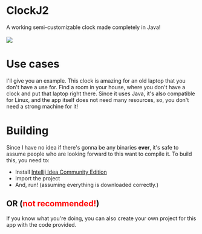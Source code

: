<script>
console.log("hello");
</script>
<style>

</style>
# ClockJ2
A working semi-customizable clock made completely in Java!
<br><br><img src="https://i.imgur.com/51VKR4e.png"></img>
# Use cases
I'll give you an example. This clock is amazing for an old laptop that you don't have a use for.
Find a room in your house, where you don't have a clock and put that laptop right there. Since it uses Java, it's also
compatible for Linux, and the app itself does not need many resources, so, you don't need a strong machine for it!
# Building
Since I have no idea if there's gonna be any binaries <strong>ever</strong>,
it's safe to assume people who are looking forward to this want to compile it.
To build this, you need to:
* Install <a href="https://www.jetbrains.com/idea/download/#section=windows">Intellij Idea Community Edition</a>
* Import the project
* And, run! (assuming everything is downloaded correctly.)
## OR (<text style="color:red;">not recommended!</text>)
If you know what you're doing, you can also create your own project for this app
with the code provided. 
